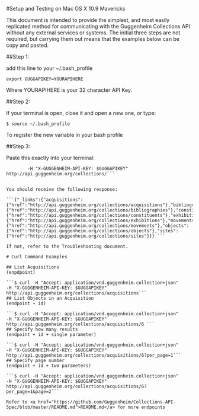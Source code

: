 #Setup and Testing on Mac OS X 10.9 Mavericks

This document is intended to provide the simplest, and most easily replicated method for communicating with the Guggenheim Collections API without any external services or systems. The initial three steps are not required, but carrying them out means that the examples below can be copy and pasted.

##Step 1:

add this line to your ~/.bash_profile

```export GUGGAPIKEY=YOURAPIHERE```

Where YOURAPIHERE is your 32 character API Key.


##Step 2:

If your terminal is open, close it and open a new one, or type:

```$ source ~/.bash_profile```

To register the new variable in your bash profile

##Step 3:

Paste this exactly into your terminal:

```$ curl -H "Accept: application/vnd.guggenheim.collection+json" \
        -H "X-GUGGENHEIM-API-KEY: $GUGGAPIKEY" http://api.guggenheim.org/collections/```
        

You should receive the following response:

```{"_links":{"acquisitions":{"href":"http://api.guggenheim.org/collections/acquisitions"},"bibliographies":{"href":"http://api.guggenheim.org/collections/bibliographies"},"constituents":{"href":"http://api.guggenheim.org/collections/constituents"},"exhibitions":{"href":"http://api.guggenheim.org/collections/exhibitions"},"movements":{"href":"http://api.guggenheim.org/collections/movements"},"objects":{"href":"http://api.guggenheim.org/collections/objects"},"sites":{"href":"http://api.guggenheim.org/collections/sites"}}} ```

If not, refer to the Troubleshooting document.

# Curl Command Examples

## List Acquisitions
(enpdpoint)

```$ curl -H "Accept: application/vnd.guggenheim.collection+json"     -H "X-GUGGENHEIM-API-KEY: $GUGGAPIKEY" http://api.guggenheim.org/collections/acquisitions```
## List Objects in an Acquisition
(endpoint + id)

```$ curl -H "Accept: application/vnd.guggenheim.collection+json"     -H "X-GUGGENHEIM-API-KEY: $GUGGAPIKEY" http://api.guggenheim.org/collections/acquisitions/6 ```
## Specify how many results 
(endpoint + id + single parameter)

```$ curl -H "Accept: application/vnd.guggenheim.collection+json"     -H "X-GUGGENHEIM-API-KEY: $GUGGAPIKEY" http://api.guggenheim.org/collections/acquisitions/6?per_page=1```
## Specify page number
(endpoint + id + two parameters)

```$ curl -H "Accept: application/vnd.guggenheim.collection+json"     -H "X-GUGGENHEIM-API-KEY: $GUGGAPIKEY" http://api.guggenheim.org/collections/acquisitions/6?per_page=1&page=2```

Refer to <a href="https://github.com/Guggenheim/Collections-API-Spec/blob/master/README.md">README.md</a> for more endpoints

    

